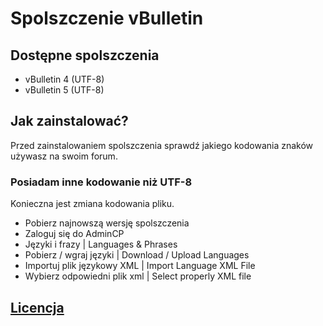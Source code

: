 Spolszczenie vBulletin
=================

## Dostępne spolszczenia

* vBulletin 4 (UTF-8)
* vBulletin 5 (UTF-8)

## Jak zainstalować?
Przed zainstalowaniem spolszczenia sprawdź jakiego kodowania znaków używasz na swoim forum.

### Posiadam inne kodowanie niż UTF-8
Konieczna jest zmiana kodowania pliku.

* Pobierz najnowszą wersję spolszczenia
* Zaloguj się do AdminCP
* Języki i frazy | Languages & Phrases
* Pobierz / wgraj języki | Download / Upload Languages
* Importuj plik językowy XML | Import Language XML File
* Wybierz odpowiedni plik xml | Select properly XML file

## [Licencja](LICENSE)